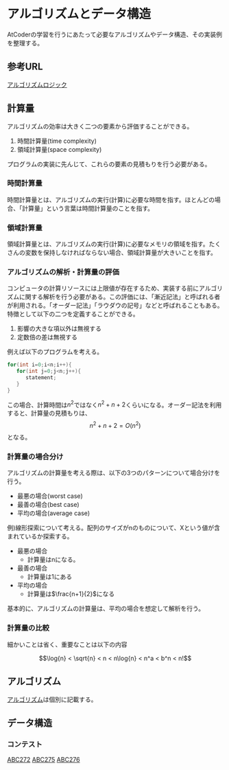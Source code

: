 # アルゴリズムとデータ構造

AtCoderの学習を行うにあたって必要なアルゴリズムやデータ構造、その実装例を整理する。

## 参考URL

[アルゴリズムロジック](https://algo-logic.info/beginner/)

## 計算量

アルゴリズムの効率は大きく二つの要素から評価することができる。

1. 時間計算量(time complexity)
2. 領域計算量(space complexity)

プログラムの実装に先んじて、これらの要素の見積もりを行う必要がある。

### 時間計算量

時間計算量とは、アルゴリズムの実行(計算)に必要な時間を指す。ほとんどの場合、「計算量」という言葉は時間計算量のことを指す。

### 領域計算量

領域計算量とは、アルゴリズムの実行(計算)に必要なメモリの領域を指す。たくさんの変数を保持しなければならない場合、領域計算量が大きいことを指す。

### アルゴリズムの解析・計算量の評価

コンピュータの計算リソースには上限値が存在するため、実装する前にアルゴリズムに関する解析を行う必要がある。この評価には、「漸近記法」と呼ばれる者が利用される。「オーダー記法」「ラウダウの記号」などと呼ばれることもある。
特徴として以下の二つを定義することができる。

1. 影響の大きな項以外は無視する
2. 定数倍の差は無視する

例えば以下のプログラムを考える。

```c++
for(int i=0;i<n;i++){
   for(int j=0;j<n;j++){
      statement;
   }
}
```

この場合、計算時間は$n^2$ではなく$n^2+n+2$くらいになる。オーダー記法を利用すると、計算量の見積もりは、
$$n^2+n+2={O}(n^2)$$
となる。

### 計算量の場合分け

アルゴリズムの計算量を考える際は、以下の3つのパターンについて場合分けを行う。

- 最悪の場合(worst case)
- 最善の場合(best case)
- 平均の場合(average case)

例)線形探索について考える。配列のサイズがnのものについて、Xという値が含まれているか探索する。

- 最悪の場合
  - 計算量はnになる。
- 最善の場合
  - 計算量は1にある
- 平均の場合
  - 計算量は$\frac{n+1}{2}$になる

基本的に、アルゴリズムの計算量は、平均の場合を想定して解析を行う。

### 計算量の比較

細かいことは省く、重要なことは以下の内容

$$\log{n} < \sqrt{n} < n < n\log{n} < n^a < b^n < n!$$

## アルゴリズム

[アルゴリズム](./algorithm.md)は個別に記載する。

## データ構造

### コンテスト

[ABC272](./ABC/272/contest.md)
[ABC275](./ABC/275/contest.md)
[ABC276](./ABC/276/contest.md)
